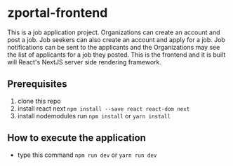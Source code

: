 # zportal-frontend
This is a job application project. Organizations can create an account and post a job.
Job seekers can also create an account and apply for a job. Job notifications can be sent to the applicants and 
the Organizations may see the list of applicants for a job they posted.
This is the frontend and it is built will React's NextJS server side rendering framework.

## Prerequisites
1. clone this repo
2. install react next ```npm install --save react react-dom next```
3. install nodemodules run ```npm install``` or ```yarn install```

## How to execute the application
- type this command ```npm run dev``` or ```yarn run dev```
